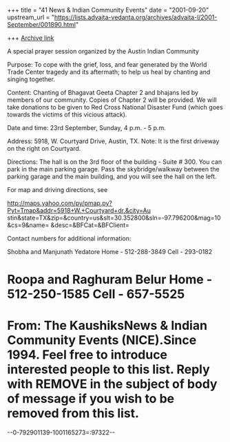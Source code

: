 +++
title = "41 News & Indian Community Events"
date = "2001-09-20"
upstream_url = "https://lists.advaita-vedanta.org/archives/advaita-l/2001-September/001890.html"

+++
[Archive link](https://lists.advaita-vedanta.org/archives/advaita-l/2001-September/001890.html)

A special prayer session  organized by the Austin Indian Community

Purpose: To cope with the grief, loss, and fear generated by the World
Trade Center tragedy and its aftermath; to help us heal by chanting and
singing together.

Content: Chanting of Bhagavat Geeta Chapter 2 and bhajans led by
members of our community. Copies of Chapter 2 will be provided.
We will take donations to be given to Red Cross National Disaster
Fund (which goes towards the victims of this vicious attack).

Date and time: 23rd September, Sunday, 4 p.m. - 5 p.m.

Address: 5918, W. Courtyard Drive, Austin, TX.
Note: It is the first driveway on the right on Courtyard.

Directions: The hall is on the 3rd floor of the building - Suite # 300.
You can park in the main parking garage. Pass the skybridge/walkway
between the parking garage and the main building, and you will see the
hall on the left.

For map and driving directions, see

http://maps.yahoo.com/py/pmap.py?Pyt=Tmap&addr=5918+W.+Courtyard+dr.&city=Au
stin&state=TX&zip=&country=us&slt=30.352800&sln=-97.796200&mag=10&cs=9&name=
&desc=&BFCat=&BFClient=

Contact numbers for additional information:

Shobha and Manjunath Yedatore
Home - 512-288-3849
Cell - 293-0182

Roopa and Raghuram Belur
Home - 512-250-1585
Cell - 657-5525
======================================================
From:   The KaushiksNews & Indian Community Events (NICE).Since 1994.
Feel free to introduce  interested people to this list. Reply with REMOVE
in the subject of body of message if you wish to be removed from this list.
=====================================================


--0-792901139-1001165273=:97322--

